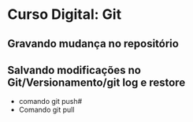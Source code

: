 # Curso Digital: Git

## Gravando mudança no repositório

## Salvando modificações no Git/Versionamento/git log e restore
* comando git push#  
* Comando git pull
 
 
